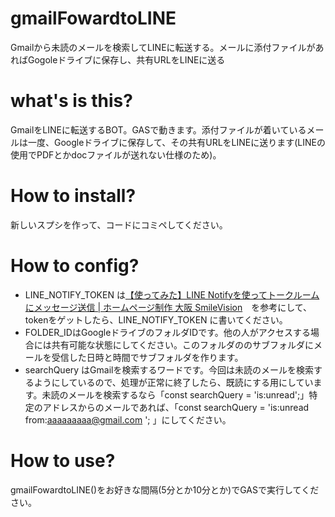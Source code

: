 # gmailFowardtoLINE
Gmailから未読のメールを検索してLINEに転送する。メールに添付ファイルがあればGogoleドライブに保存し、共有URLをLINEに送る
# what's is this?
GmailをLINEに転送するBOT。GASで動きます。添付ファイルが着いているメールは一度、Googleドライブに保存して、その共有URLをLINEに送ります(LINEの使用でPDFとかdocファイルが送れない仕様のため)。
# How to install?
新しいスプシを作って、コードにコミペしてください。
# How to config?
- LINE_NOTIFY_TOKEN は[【使ってみた】LINE Notifyを使ってトークルームにメッセージ送信 \| ホームページ制作 大阪 SmileVision](https://www.smilevision.co.jp/blog/tsukatte01/)　を参考にして、tokenをゲットしたら、LINE_NOTIFY_TOKEN に書いてください。
- FOLDER_IDはGoogleドライブのフォルダIDです。他の人がアクセスする場合には共有可能な状態にしてください。このフォルダののサブフォルダにメールを受信した日時と時間でサブフォルダを作ります。
- searchQuery はGmailを検索するワードです。今回は未読のメールを検索するようにしているので、処理が正常に終了したら、既読にする用にしています。未読のメールを検索するなら「const searchQuery =  'is:unread';」特定のアドレスからのメールであれば、「const searchQuery =  'is:unread  from:aaaaaaaaa@gmail.com '; 」にしてください。

# How to use?
gmailFowardtoLINE()をお好きな間隔(5分とか10分とか)でGASで実行してください。
